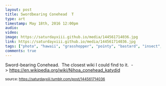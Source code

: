 ```yaml
---
layout: post
title: Swordbearing Conehead  T
type: art
timestamp: May 18th, 2016 12:00pm
audio: 
video: 
image: https://saturdayxiii.github.io/media/144561714036.jpg
link: https://saturdayxiii.github.io/media/144561714036.jpg
tags: ["photo", "hawaii", "grasshopper", "pointy", "bastard", "insect", "photography", "art"]
comments: true
---
```


Sword-bearing Conehead.  The closest wiki I could find to it. 
-&gt; <a href="https://en.wikipedia.org/wiki/Nihoa_conehead_katydid" target="_blank">https://en.wikipedia.org/wiki/Nihoa_conehead_katydid</a>
 
  
<small>source: https://saturdayxiii.tumblr.com/post/144561714036</small>